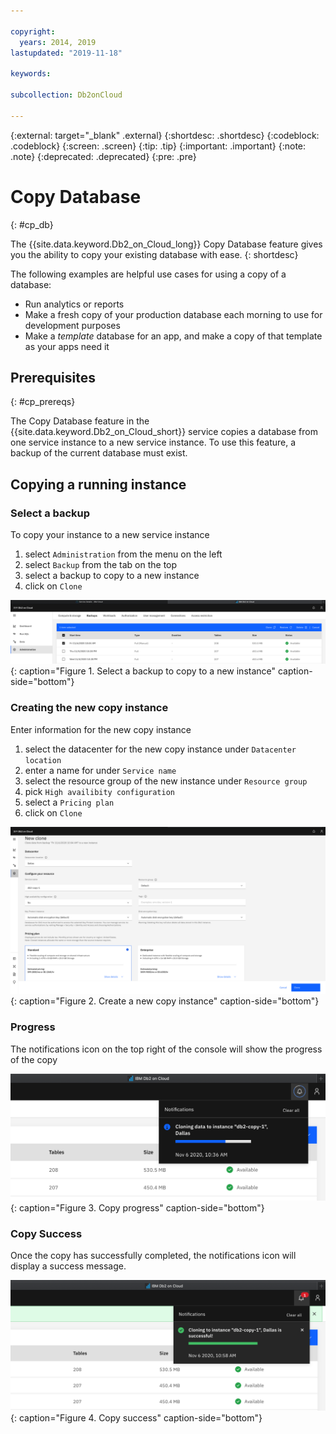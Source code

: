 ```yaml
---

copyright:
  years: 2014, 2019
lastupdated: "2019-11-18"

keywords: 

subcollection: Db2onCloud

---
```


<!-- Attribute definitions --> 
{:external: target="_blank" .external}
{:shortdesc: .shortdesc}
{:codeblock: .codeblock}
{:screen: .screen}
{:tip: .tip}
{:important: .important}
{:note: .note}
{:deprecated: .deprecated}
{:pre: .pre}

# Copy Database
{: #cp_db}

The {{site.data.keyword.Db2_on_Cloud_long}} Copy Database feature gives you the ability to copy your existing database with ease. 
{: shortdesc}

The following examples are helpful use cases for using a copy of a database:
- Run analytics or reports
- Make a fresh copy of your production database each morning to use for development purposes
- Make a *template* database for an app, and make a copy of that template as your apps need it

## Prerequisites
{: #cp_prereqs}

The Copy Database feature in the {{site.data.keyword.Db2_on_Cloud_short}} service copies a database from one service instance to a new service instance. To use this feature, a backup of the current database must exist.

## Copying a running instance

### Select a backup
To copy your instance to a new service instance
1. select `Administration` from the menu on the left
2. select `Backup` from the tab on the top
3. select a backup to copy to a new instance
4. click on `Clone`

![Select a backup to Copy](images/cloning_select.png "Select a backup to copy"){: caption="Figure 1. Select a backup to copy to a new instance" caption-side="bottom"}

### Creating the new copy instance
Enter information for the new copy instance
1. select the datacenter for the new copy instance under `Datacenter location`
2. enter a name for under `Service name`
3. select the resource group of the new instance under `Resource group`
4. pick `High availibity configuration`
5. select a `Pricing plan`
6. click on `Clone`


![Create the new copy](images/cloning_new_instance.png "Create the new copy"){: caption="Figure 2. Create a new copy instance" caption-side="bottom"}

### Progress
The notifications icon on the top right of the console will show the progress of the copy

![Copy rogress](images/cloning_progress.png "Copy progress"){: caption="Figure 3. Copy progress" caption-side="bottom"}

### Copy Success
Once the copy has successfully completed, the notifications icon will display a success message.

![Copy success](images/cloning_success.png "Copy success"){: caption="Figure 4. Copy success" caption-side="bottom"}